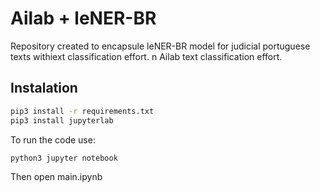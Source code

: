 # Ailab + leNER-BR

Repository created to encapsule leNER-BR model for judicial portuguese texts withiext classification effort.
n Ailab text classification effort.

## Instalation

```bash
pip3 install -r requirements.txt
pip3 install jupyterlab
```

To run the code use:

```bash
python3 jupyter notebook
```

Then open main.ipynb